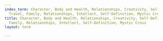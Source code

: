 ```yaml
---
index_term: Character, Body and Health, Relationships, Creativity, Self-Definition,
  Travel, Family, Relationships, Intellect, Self-Definition, Mystic Cross
title: Character, Body and Health, Relationships, Creativity, Self-Definition, Travel,
  Family, Relationships, Intellect, Self-Definition, Mystic Cross
layout: term

---
```

